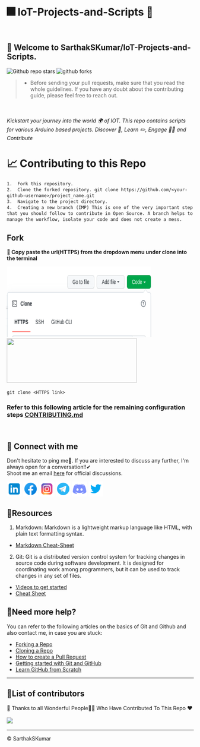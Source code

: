 
# 🎆 IoT-Projects-and-Scripts 🎇
<br>

## 🌟 Welcome to SarthakSKumar/IoT-Projects-and-Scripts.
![Github repo stars](https://img.shields.io/github/stars/SarthakSKumar/IoT-Projects-and-Scripts?color=bright)
![github forks](https://img.shields.io/github/forks/SarthakSKumar/IoT-Projects-and-Scripts?color=brightgreen&style=social)
>- Before sending your pull requests, make sure that you read the whole guidelines. If you have any doubt about the contributing guide, please feel free to reach out.
<br>

###### Kickstart your journey into the world 🌍 of IOT. This repo contains scripts for various Arduino based projects. Discover 🚢, Learn ✏️, Engage 👨‍💻 and Contribute

# 📈 Contributing to this Repo
	1.	Fork this repository.
	2.	Clone the forked repository. git clone https://github.com/<your-github-username>/project_name.git
	3.	Navigate to the project directory.
	4.	Creating a new branch (IMP) This is one of the very important step that you should follow to contribute in Open Source. A branch helps to manage the workflow, isolate your code and does not create a mess.


## Fork

**📌 Copy paste the url(HTTPS) from the dropdown menu under clone into the terminal**
<p><img src = "./img/gitclone.png" height = 190 width = 390/ padding=70> <img src = "./img/gitCloneCommand" height = 120 width = 350/><p/>

```
git clone <HTTPS link>
```

### Refer to this following article for the remaining configuration steps [CONTRIBUTING.md](https://github.com/SarthakSKumar/IoT-Projects-and-Scripts/blob/master/CONTRIBUTING.md)
<br>

## 📩 Connect with me
Don't hesitate to ping me🤝. If you are interested to discuss any further, I'm always open for a conversation!!✔ <br>
Shoot me an email <a href = "mailto:sskworld9742@gmail.com">here</a> for official discussions. <br>
<p align = "justify">
 <a href = "https://www.linkedin.com/in/sarthakskumar/"><img src = "https://github.com/SarthakSKumar/SarthakSKumar/blob/main/Assets/Social/Linkedin.png" height = 40 width = 40/></a>
 <a href = "https://facebook.com/sarthaks.kumar/"><img src = "https://github.com/SarthakSKumar/SarthakSKumar/blob/main/Assets/Social/Facebook.png" height = 40 width = 40/></a>
 <a href = "https://instagram.com/sarthakskumar/"><img src = "https://github.com/SarthakSKumar/SarthakSKumar/blob/main/Assets/Social/Instagram.png" height = 40 width = 40/></a>
 <a href = "https://t.me/sarthakskumar"><img src = "https://github.com/SarthakSKumar/SarthakSKumar/blob/main/Assets/Social/Telegram.png" height = 40 width = 40/></a>
 <a href = "https://discordapp.com/users/907567549410050078"><img src = "https://github.com/SarthakSKumar/SarthakSKumar/blob/main/Assets/Social/Discord.png" height = 40 width = 40/></a>
 <a href = "https://twitter.com/SarthakSKumar2"><img src = "https://github.com/SarthakSKumar/SarthakSKumar/blob/main/Assets/Social/Twitter.png" height = 40 width = 40/></a>
</p>

## 📖Resources

1. Markdown: Markdown is a lightweight markup language like HTML, with plain text formatting syntax.
  * [Markdown Cheat-Sheet](https://github.com/adam-p/markdown-here/wiki/Markdown-Cheatsheet)

2. Git: Git is a distributed version control system for tracking changes in source code during software development. It is designed for coordinating work among programmers, but it can be used to track changes in any set of files.
  * [Videos to get started](https://www.youtube.com/watch?v=xAAmje1H9YM&list=PLeo1K3hjS3usJuxZZUBdjAcilgfQHkRzW)
  * [Cheat Sheet](https://www.atlassian.com/git/tutorials/atlassian-git-cheatsheet)

## 🤔Need more help?

You can refer to the following articles on the basics of Git and Github and also contact me, in case you are stuck:
- [Forking a Repo](https://help.github.com/en/github/getting-started-with-github/fork-a-repo)
- [Cloning a Repo](https://help.github.com/en/desktop/contributing-to-projects/creating-an-issue-or-pull-request)
- [How to create a Pull Request](https://opensource.com/article/19/7/create-pull-request-github)
- [Getting started with Git and GitHub](https://towardsdatascience.com/getting-started-with-git-and-github-6fcd0f2d4ac6)
- [Learn GitHub from Scratch](https://lab.github.com/githubtraining/introduction-to-github)


<hr></hr>

## 📝List of contributors
💫 Thanks to all Wonderful People🧑👧 Who Have Contributed To This Repo ❤️<br><br>
<a href="https://github.com/SarthakSKumar/IoT-Projects-and-Scripts/graphs/contributors">
  <img src="https://contrib.rocks/image?repo=SarthakSKumar/IoT-Projects-and-Scripts" />
</a>
<hr>

© SarthakSKumar
